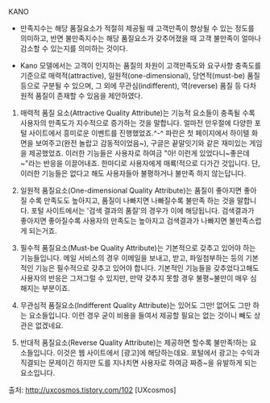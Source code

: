 KANO

* 만족지수는 해당 품질요소가 적절히 제공될 때 고객만족이 향상될 수 있는 정도를 의미하고, 반면 불만족지수는 해당 품질요소가 갖추어졌을 때 고객 불만족이 얼마나 감소할 수 있는지를 의미하는 것이다.


* Kano 모델에서는 고객이 인지하는 품질의 차원이 고객만족도와 요구사항 충족도를 기준으로 매력적(attractive), 일원적(one-dimensional), 당연적(must-be) 품질 등으로 구분될 수 있으며, 그 외에 무관심(indifferent), 역(reverse) 품질 등 다차원적 품질이 존재할 수 있음을 제안하였다.


1. 매력적 품질 요소(Attractive Quality Attribute)는 기능적 요소들이 충족될 수록 사용자의 만족도가 지수적으로 증가하는 것을 말합니다. 얼마전 만우절에 다양한 포털 사이트에서 흥미로운 이벤트를 진행했었죠.^-^ 파란은 첫 페이지에서 하이텔 화면을 보여주고(완전 놀랍고 감동적이었음~), 구글은 끝말잇기와 같은 재미있는 게임을 제공했었죠. 이러한 기능들은 사용자로 하여금 "아! 이런게 있었다니~좋은데~"라는 반응을 이끌어내죠. 한마디로 사용자에게 매룍!적으로 다가간 것입니다. 단, 이러한 기능들은 없다고 해도 사용자들아 불평하거나 불만족 하지 않는답니다.

2. 일원적 품질요소(One-dimensional Quality Attribute)는 품질이 좋아지면 좋아질 수록 만족도도 높아지고, 품질이 나빠지면 나빠질수록 불만족 하는 것을 말합니다. 포털 사이트에서는 '검색 결과의 품질'의 경우가 이에 해당됩니다. 검색결과가 좋아지면 좋아질수록 사용자의 만족도는 높아지고 검색결과가 나빠지면 불만족스럽게 되는거죠. 

3. 필수적 품질요소(Must-be Quality Attribute)는 기본적으로 갖추고 있어야 하는 기능들입니다. 메일 서비스의 경우 이메일을 보내고, 받고, 파일첨부하는 등의 기본적인 기능은 필수적으로 갖추고 있어야 합니다. 기본적인 기능들을 갖추었다고해도 사용자의 반응은 그저그럴 수 있지만, 만약 갖추지 못할 경우 불평~불만이 매우 심해지는 부분이죠.

4. 무관심적 품질요소(Indifferent Quality Attribute)는 있어도 그만! 없어도 그만 하는 요소들입니다. 이런 경우 굳이 비용을 들여서 제공할 필요는 없는 것이니 빼도 상관은 없겠네요.

5. 반대적 품질요소(Reverse Quality Attribute)는 제공하면 할수록 불만족!하는 요소들입니다. 이것은 웹 사이트에서 [광고]에 해당하는데요. 포털에서 광고는 수익과 직결되는 문제이긴 하지만 도를 지나치면 사용자로 하여금 짜증~을 유발하게 되는 요소입니다. 


출처: http://uxcosmos.tistory.com/102 [UXcosmos]